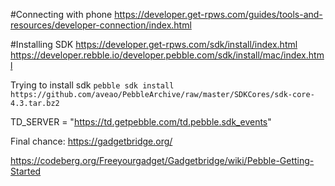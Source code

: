 #Connecting with phone
https://developer.get-rpws.com/guides/tools-and-resources/developer-connection/index.html

#Installing SDK
https://developer.get-rpws.com/sdk/install/index.html
https://developer.rebble.io/developer.pebble.com/sdk/install/mac/index.html


Trying to install sdk
`pebble sdk install https://github.com/aveao/PebbleArchive/raw/master/SDKCores/sdk-core-4.3.tar.bz2`


TD_SERVER = "https://td.getpebble.com/td.pebble.sdk_events"


Final chance:
https://gadgetbridge.org/

https://codeberg.org/Freeyourgadget/Gadgetbridge/wiki/Pebble-Getting-Started